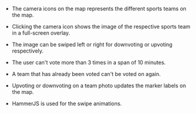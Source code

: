 - The camera icons on the map represents the different sports teams on the map.
- Clicking the camera icon shows the image of the respective sports team in a full-screen overlay.
- The image can be swiped left or right for downvoting or upvoting respectively.
- The user can't vote more than 3 times in a span of 10 minutes.
- A team that has already been voted can't be voted on again.
- Upvoting or downvoting on a team photo updates the marker labels on the map.

- HammerJS is used for the swipe animations.